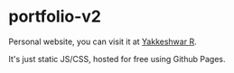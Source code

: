 # portfolio-v2

Personal website, you can visit it at [Yakkeshwar R](https://yakkeshwarr.000webhostapp.com/).  

It's just static JS/CSS, hosted for free using Github Pages.


